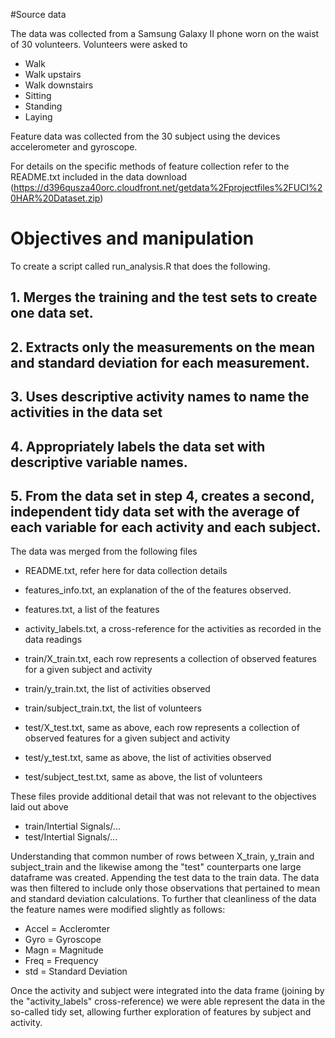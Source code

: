 #Source data


The data was collected from a Samsung Galaxy II phone worn on the waist of 30 volunteers.  Volunteers were asked to 

- Walk
- Walk upstairs
- Walk downstairs
- Sitting
- Standing
- Laying

Feature data was collected from the 30 subject using the devices accelerometer and gyroscope. 

For details on the specific methods of feature collection refer to the README.txt included in the data download (https://d396qusza40orc.cloudfront.net/getdata%2Fprojectfiles%2FUCI%20HAR%20Dataset.zip)

# Objectives and manipulation

To create a script called run_analysis.R that does the following.
 
## 1. Merges the training and the test sets to create one data set.
## 2. Extracts only the measurements on the mean and standard deviation for each measurement. 
## 3. Uses descriptive activity names to name the activities in the data set
## 4. Appropriately labels the data set with descriptive variable names. 
## 5. From the data set in step 4, creates a second, independent tidy data set with the average of each variable for each activity and each subject.

The data was merged from the following files

- README.txt, refer here for data collection details
- features_info.txt, an explanation of the of the features observed.
- features.txt, a list of the features
- activity_labels.txt, a cross-reference for the activities as recorded in the data readings

- train/X_train.txt, each row represents a collection of observed features for a given subject and activity
- train/y_train.txt, the list of activities observed
- train/subject_train.txt, the list of volunteers

- test/X_test.txt, same as above, each row represents a collection of observed features for a given subject and activity
- test/y_test.txt, same as above, the list of activities observed
- test/subject_test.txt, same as above, the list of volunteers

These files provide additional detail that was not relevant to the objectives laid out above
- train/Intertial Signals/...
- test/Intertial Signals/...


Understanding that common number of rows between X_train, y_train and subject_train and the likewise among the "test" counterparts one large dataframe was created. Appending the test data to the train data.
The data was then filtered to include only those observations that pertained to mean and standard deviation calculations. To further that cleanliness of the data the feature names were modified slightly as follows:

- Accel = Accleromter
- Gyro = Gyroscope
- Magn = Magnitude
- Freq = Frequency
- std = Standard Deviation

Once the activity and subject were integrated into the data frame (joining by the "activity_labels" cross-reference) we were able represent the data in the so-called tidy set, allowing further exploration of features by subject and activity.


